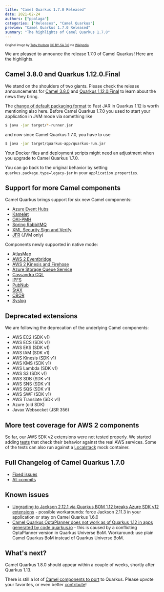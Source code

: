 ```yaml
---
title: "Camel Quarkus 1.7.0 Released"
date: 2021-02-24
authors: ["ppalaga"]
categories: ["Releases", "Camel Quarkus"]
preview: "Camel Quarkus 1.7.0 Released"
summary: "The highlights of Camel Quarkus 1.7.0"
---
```


<sub><sup>Original image by <a href="https://commons.wikimedia.org/wiki/User:99of9">Toby Hudson</a> <a href="https://creativecommons.org/licenses/by-sa/3.0">CC BY-SA 3.0</a> via <a href="https://en.wikipedia.org/wiki/Camel_racing#/media/File:CamelRacingCamelCup2009Heat.JPG">Wikipedia</a></sup></sub>

We are pleased to announce the release 1.7.0 of Camel Quarkus! Here are the highlights.

## Camel 3.8.0 and Quarkus 1.12.0.Final

We stand on the shoulders of two giants. Please check the release announcements for
[Camel 3.8.0](/blog/2021/02/Camel38-Whatsnew/) and [Quarkus 1.12.0.Final](https://quarkus.io/blog/quarkus-1-12-0-final-released/) to learn about the news they bring.

The [change of default packaging format](https://quarkus.io/blog/quarkus-1-12-0-final-released/#fast-jar-as-default)
to Fast JAR in Quarkus 1.12 is worth mentioning also here. Before Camel Quarkus 1.7.0 you used to start your application
in JVM mode via something like

```sh
$ java -jar target/*-runner.jar
```

and now since Camel Quarkus 1.7.0, you have to use

```sh
$ java -jar target/quarkus-app/quarkus-run.jar
```

Your Docker files and deployment scripts might need an adjustment when you upgrade to Camel Quarkus 1.7.0.

You can go back to the original behavior by setting `quarkus.package.type=legacy-jar` in your
`application.properties`.

## Support for more Camel components

Camel Quarkus brings support for six new Camel components:

* [Azure Event Hubs](/camel-quarkus/next/reference/extensions/azure-eventhubs.html)
* [Kamelet](/camel-quarkus/next/reference/extensions/kamelet.html)
* [OAI-PMH](/camel-quarkus/next/reference/extensions/oaipmh.html)
* [Spring RabbitMQ](/camel-quarkus/next/reference/extensions/spring-rabbitmq.html)
* [XML Security Sign and Verify](/camel-quarkus/next/reference/extensions/xmlsecurity.html)
* [JFR](/camel-quarkus/next/reference/extensions/jfr.html) (JVM only)

Components newly supported in native mode:

* [AtlasMap](/camel-quarkus/next/reference/extensions/atlasmap.html)
* [AWS 2 Eventbridge](/camel-quarkus/next/reference/extensions/aws2-eventbridge.html)
* [AWS 2 Kinesis and Firehose](/camel-quarkus/next/reference/extensions/aws2-kinesis.html)
* [Azure Storage Queue Service](/camel-quarkus/next/reference/extensions/azure-storage-queue.html)
* [Cassandra CQL](/camel-quarkus/next/reference/extensions/cassandraql.html)
* [IPFS](/camel-quarkus/next/reference/extensions/ipfs.html)
* [PubNub](/camel-quarkus/next/reference/extensions/pubnub.html)
* [StAX](/camel-quarkus/next/reference/extensions/stax.html)
* [CBOR](/camel-quarkus/next/reference/extensions/cbor.html)
* [Syslog](/camel-quarkus/next/reference/extensions/syslog.html)

## Deprecated extensions

We are following the deprecation of the underlying Camel components:

- AWS EC2 (SDK v1)
- AWS ECS (SDK v1)
- AWS EKS (SDK v1)
- AWS IAM (SDK v1)
- AWS Kinesis (SDK v1)
- AWS KMS (SDK v1)
- AWS Lambda (SDK v1)
- AWS S3 (SDK v1)
- AWS SDB (SDK v1)
- AWS SNS (SDK v1)
- AWS SQS (SDK v1)
- AWS SWF (SDK v1)
- AWS Translate (SDK v1)
- Azure (old SDK)
- Javax Websocket (JSR 356)

## More test coverage for AWS 2 components

So far, our AWS SDK v2 extensions were not tested properly. We started adding
[tests](https://github.com/apache/camel-quarkus/tree/master/integration-tests-aws2) that check their behavior
against the real AWS services. Some of the tests can also run against a
[Localstack](https://github.com/localstack/localstack) mock container.

## Full Changelog of Camel Quarkus 1.7.0

* [Fixed issues](https://github.com/apache/camel-quarkus/milestone/11?closed=1)
* [All commits](https://github.com/apache/camel-quarkus/compare/1.6.0...1.7.0)

## Known issues

* [Upgrading to Jackson 2.12.1 via Quarkus BOM 1.12 breaks Azure SDK v12 extensions](https://github.com/apache/camel-quarkus/issues/2207) - possible workarounds: force Jackson 2.11.3 in your application or stay on Camel Quarkus 1.6.0
* [Camel Quarkus OptaPlanner does not work as of Quarkus 1.12 in apps generated by code.quarkus.io](https://github.com/apache/camel-quarkus/issues/2253) - this is caused by a conflicting OptaPlanner version in Quarkus Universe BoM. Workaround:
use plain Camel Quarkus BoM instead of Quarkus Universe BoM.

## What's next?

Camel Quarkus 1.8.0 should appear within a couple of weeks, shortly after Quarkus 1.13.

There is still a lot of [Camel components to port](https://github.com/apache/camel-quarkus/issues?q=is%3Aissue+is%3Aopen+label%3Aextension) to Quarkus.
Please upvote your favorites, or even better [contribute](/camel-quarkus/next/contributor-guide/index.html)!

